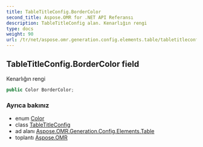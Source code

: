 ```yaml
---
title: TableTitleConfig.BorderColor
second_title: Aspose.OMR for .NET API Referansı
description: TableTitleConfig alan. Kenarlığın rengi
type: docs
weight: 90
url: /tr/net/aspose.omr.generation.config.elements.table/tabletitleconfig/bordercolor/
---
```

## TableTitleConfig.BorderColor field

Kenarlığın rengi

```csharp
public Color BorderColor;
```

### Ayrıca bakınız

* enum [Color](../../../aspose.omr.generation/color/)
* class [TableTitleConfig](../)
* ad alanı [Aspose.OMR.Generation.Config.Elements.Table](../../tabletitleconfig/)
* toplantı [Aspose.OMR](../../../)


